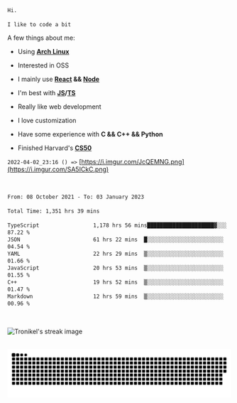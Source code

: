```
Hi.

I like to code a bit
```

A few things about me:

-   Using **[Arch Linux](https://archlinux.org/)**

-   Interested in OSS

-   I mainly use **[React](https://reactjs.org/) && [Node](https://nodejs.org/en/)**

-   I'm best with **[JS](https://www.javascript.com/)/[TS](https://www.typescriptlang.org/)**

-   Really like web development

-   I love customization

-   Have some experience with **C && C++ && Python**

-   Finished Harvard's **[CS50](https://cs50.harvard.edu)**

`2022-04-02_23:16 () =>` [https://i.imgur.com/JcQEMNG.png](https://i.imgur.com/SA5ICkC.png)

<br>

<!--START_SECTION:waka-->

```text
From: 08 October 2021 - To: 03 January 2023

Total Time: 1,351 hrs 39 mins

TypeScript                 1,178 hrs 56 mins█████████████████████▓░░░   87.22 %
JSON                       61 hrs 22 mins  █░░░░░░░░░░░░░░░░░░░░░░░░   04.54 %
YAML                       22 hrs 29 mins  ▒░░░░░░░░░░░░░░░░░░░░░░░░   01.66 %
JavaScript                 20 hrs 53 mins  ▒░░░░░░░░░░░░░░░░░░░░░░░░   01.55 %
C++                        19 hrs 52 mins  ▒░░░░░░░░░░░░░░░░░░░░░░░░   01.47 %
Markdown                   12 hrs 59 mins  ▒░░░░░░░░░░░░░░░░░░░░░░░░   00.96 %
```

<!--END_SECTION:waka-->

<br>

<p><img align="center" src="https://github-readme-streak-stats.herokuapp.com/?user=Tronikelis&theme=dark" alt="Tronikel's streak image" /></p>

<br>

<img title="" src="https://raw.githubusercontent.com/Tronikelis/Tronikelis/output/github-contribution-grid-snake.svg" alt="very cool snake thingey" data-align="left">
